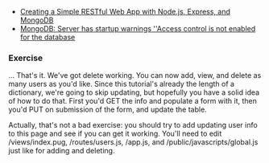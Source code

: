 * [Creating a Simple RESTful Web App with Node.js, Express, and MongoDB](https://closebrace.com/tutorials/2017-03-02/creating-a-simple-restful-web-app-with-nodejs-express-and-mongodb)
* [MongoDB: Server has startup warnings ''Access control is not enabled for the database](https://stackoverflow.com/questions/41615574/mongodb-server-has-startup-warnings-access-control-is-not-enabled-for-the-dat)

### Exercise

... That's it. We've got delete working. You can now add, view, and delete as many users as you'd like. Since this tutorial's already the length of a dictionary, we're going to skip updating, but hopefully you have a solid idea of how to do that. First you'd GET the info and populate a form with it, then you'd PUT on submission of the form, and update the table.

Actually, that's not a bad exercise: you should try to add updating user info to this page and see if you can get it working. You'll need to edit /views/index.pug, /routes/users.js, /app.js, and /public/javascripts/global.js just like for adding and deleting.
